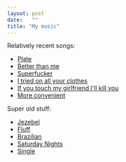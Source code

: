 ```yaml
---
layout: post
date:   ""
title: "My music"
---
```


Relatively recent songs:

- [Plate](https://docs.google.com/document/d/1DqzLlBHFBlkKcJb8xpJbLPTli-KaX_TLcCkYilLZvgc/edit?usp=sharing)
- [Better than me](https://docs.google.com/document/d/15zK-U2yxHYKktQxDgbbAcvL9WZjVCQGtTM0gaVQ7v1M/edit?usp=sharing)
- [Superfucker](https://docs.google.com/document/d/1bOo7akMX4F4rhXoVFle3Ewe8n-0TLi0bPQ-BJfbEjvg/edit#heading=h.tna1kbd6pc69)
- [I tried on all your clothes](https://docs.google.com/document/d/1STFPLbS7S38ZFSnEXEo5w5sylPmf31BXZxvJlc_k9zg/edit)
- [If you touch my girlfriend I'll kill you](http://shlegeris.com/music/girlfriend)
- [More convenient](https://docs.google.com/document/d/1Wptchmrzuk4YkhEwa9CQbkTRMP4oqwKUDhkHjQf5PMc/edit)


Super old stuff:


- [Jezebel](http://shlegeris.com/music/jezebel)
- [Fluff](http://shlegeris.com/music/fluff)
- [Brazilian](http://shlegeris.com/music/brazilian)
- [Saturday Nights](http://shlegeris.com/music/saturday-nights)
- [Single](http://shlegeris.com/music/single)
